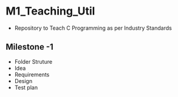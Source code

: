 # M1_Teaching_Util
* Repository to Teach C Programming as per Industry Standards

## Milestone -1 
* Folder Struture
* Idea
* Requirements
* Design
* Test plan